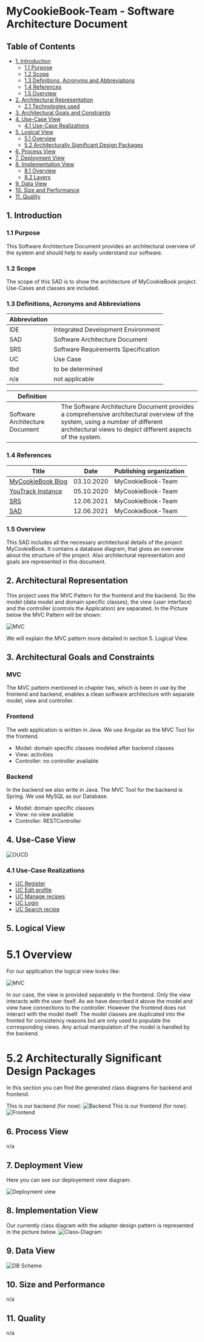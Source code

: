 # MyCookieBook-Team  - Software Architecture Document

## Table of Contents
- [1. Introduction](#1-introduction)
    - [1.1 Purpose](#11-purpose)
    - [1.2 Scope](#12-scope)
    - [1.3 Definitions, Acronyms and Abbreviations](#13-definitions-acronyms-and-abbreviations)
    - [1.4 References](#14-references)
    - [1.5 Overview](#15-overview)
- [2. Architectural Representation](#2-architectural-representation)
    - [2.1 Technologies used](#21-technologies-used)
- [3. Architectural Goals and Constraints](#3-architectural-goals-and-constraints)
- [4. Use-Case View](#4-use-case-view)
    - [4.1 Use-Case Realizations](#41-use-case-realizations)
- [5. Logical View](#5-logical-view)
    - [5.1 Overview](#51-overview)
	- [5.2 Architecturally Significant Design Packages](#52-architecturally-significant-design-packages)
- [6. Process View](#6-process-view)
- [7. Deployment View](#7-deployment-view)
- [8. Implementation View](#8-implementation-view)
    - [8.1 Overview](#81-overview)
    - [8.2 Layers](#82-layers)
- [9. Data View](#9-data-view)
- [10. Size and Performance](#10-size-and-performance)
- [11. Quality](#11-quality)

## 1. Introduction
### 1.1 Purpose
This Software Architecture Document provides an architectural overview of the system and should help to easily understand our software.
### 1.2 Scope
The scope of this SAD is to show the architecture of MyCookieBook project. Use-Cases and classes are included.
### 1.3 Definitions, Acronyms and Abbreviations
Abbreviation | |
--- | --- 
IDE | Integrated Development Environment
SAD | Software Architecture Document
SRS | Software Requirements Specification
UC | Use Case
tbd | to be determined
n/a | not applicable  


Definition | |  
--- | ---  
Software Architecture Document | The Software Architecture Document provides a comprehensive architectural overview of the system, using a number of different architectural views to depict different aspects of the system.
### 1.4 References
Title | Date | Publishing organization |  
--- | :---:  | ---
[MyCookieBook Blog](https://mycookiebook.wordpress.com/) | 03.10.2020 | MyCookieBook-Team  
[YouTrack Instance ](https://dhbw-karlsruhe.myjetbrains.com/youtrack/dashboard?id=daa9d0a7-920f-4823-8c67-75f6c7c3bf62) | 05.10.2020 | MyCookieBook-Team  
[SRS](../SRS/SRS.md) | 12.06.2021 | MyCookieBook-Team  
[SAD](../SAD/SAD.md) | 12.06.2021 | MyCookieBook-Team  
### 1.5 Overview
This SAD includes all the necessary architectural details of the project MyCookieBook. It contains a database diagram, that gives an overview about the structure of the project. Also architectural representation and goals are represented in this document.

## 2. Architectural Representation
This project uses the MVC Pattern for the frontend and the backend. So the model (data model and domain specific classes), the view (user interface) and the controller (controls the Application) are separated.
In the Picture below the MVC Pattern will be shown:

![MVC](https://github.com/MyCookieBook/MyCookieBook-Documentation/blob/master/Diagrams/MVC%20.svg)

We will explain the MVC pattern more detailed in section 5. Logical View.

## 3. Architectural Goals and Constraints
### MVC
The MVC pattern mentioned in chapter two, which is been in use by the frontend and backend, enables a clean software architecture with separate model, view and controller.

### Frontend
The web application is written in Java. We use Angular as the MVC Tool for the frontend.

- Model: domain specific classes modeled after backend classes
- View: activities
- Controller: no controller available

### Backend
In the backend we also write in Java. The MVC Tool for the backend is Spring. 
We use MySQL as our Database.

- Model: domain specific classes
- View: no view available
- Controller: RESTController

## 4. Use-Case View
![OUCD](https://github.com/MyCookieBook/MyCookieBook-Documentation/blob/master/UC/images/OUCD_Mar_30.JPG)
### 4.1 Use-Case Realizations
- [UC Register](../UC/register.md)
- [UC Edit profile](../UC/editProfile.md)
- [UC Manage recipes](../UC/manageRecipes.md)
- [UC Login](../UC/login.md)
- [UC Search recipe](../UC/searchRecipe.md)

## 5. Logical View
# 5.1 Overview
For our application the logical view looks like:

![MVC](https://github.com/MyCookieBook/MyCookieBook-Documentation/blob/master/Diagrams/MVC%20.svg)

In our case, the view is provided separately in the frontend. Only the view interacts with the user itself. 
As we have described it above the model and view have connections to the controller.
However the frontend does not interact with the model itself. The model classes are duplicated into the fronted for consistency reasons but are only used to populate the corresponding views.
Any actual manipulation of the model is handled by the backend.

# 5.2 Architecturally Significant Design Packages
In this section you can find the generated class diagrams for backend and frontend.

This is our backend (for now):
![Backend](https://github.com/MyCookieBook/MyCookieBook-Documentation/blob/master/Diagrams/backend_24.12.2020.png)
This is our frontend (for now):
![Frontend](https://github.com/MyCookieBook/MyCookieBook-Documentation/blob/master/Diagrams/frontend_24.12.2020.png)
## 6. Process View
n/a

## 7. Deployment View  
Here you can see our deployement view diagram:

![Deployment view](https://github.com/MyCookieBook/MyCookieBook-Documentation/blob/master/Diagrams/DeploymentView.JPG)
## 8. Implementation View
Our currently class diagram with the adapter design pattern is represented in the picture below. 
![Class-Diagram](https://github.com/MyCookieBook/MyCookieBook-Documentation/blob/master/Diagrams/Package%20restservice%20nachher.png)
## 9. Data View
![DB Scheme](https://github.com/MyCookieBook/MyCookieBook-Documentation/blob/master/Diagrams/DB_Scheme.png)

## 10. Size and Performance
n/a
## 11. Quality
n/a
